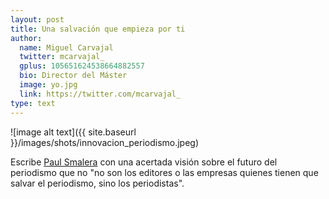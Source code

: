 ```yaml
---
layout: post
title: Una salvación que empieza por ti
author:
  name: Miguel Carvajal
  twitter: mcarvajal_
  gplus: 105651624538664882557 
  bio: Director del Máster
  image: yo.jpg
  link: https://twitter.com/mcarvajal_
type: text
---
```

![image alt text]({{ site.baseurl }}/images/shots/innovacion_periodismo.jpeg)

Escribe [Paul Smalera](https://medium.com/technology-liberal-arts/b057af9c483e) con una acertada visión sobre el futuro del periodismo que no "no son los editores o las empresas quienes tienen que salvar el periodismo, sino los periodistas".